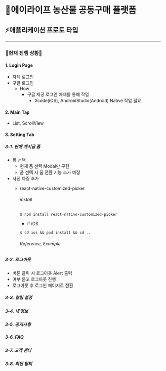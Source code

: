 # 🥦에이라이프 농산물 공동구매 플랫폼
## ⚡️애플리케이션 프로토 타입
--------------------------
### 🥑현재 진행 상황🥑

#### 1. Login Page
+ 자체 로그인
+ 구글 로그인
    + How
        + 구글 제공 로그인 예제를 통해 작업
            + Xcode(iOS), AndroidStudio(Android) Native 작업 필요 
            
[Google Firebase]:https://firebase.google.com/official 
[Reference]:https://bangc.tistory.com/12
#### 2. Main Tap
+ List, ScrollView

#### 3. Setting Tab

##### 3-1. 판매 게시글 폼
+ 폼 선택
    + 현재 폼 선택 Modal만 구현
    + 폼 선택 시 폼 전환 기능 추가 예정
+ 사진 다중 추가
    + react-native-customized-picker
        ###### install
        ```
        $ npm install react-native-customized-picker
        ```
        + if iOS

        ```
        $ cd ios && pod install && cd ..
        ```
        ###### Reference, Example
        [react-native-customized-picker]:https://github.com/liukefu2050/react-native-customized-image-picker
##### 3-2. 로그아웃 
+ 버튼 클릭 시 로그아웃 Alert 출력
+ 여부 묻고 로그아웃 진행
+ 로그아웃 후 로그인 페이지로 전환
##### 3-3. 알림 설정
##### 3-4. 내 정보
##### 3-5. 공지사항
##### 3-6. FAQ
##### 3-7. 고객 센터
##### 3-8. 회원 탈퇴


